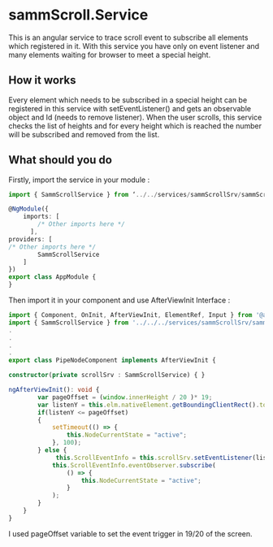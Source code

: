 # sammScroll.Service
This is an angular service to trace scroll event to subscribe all elements which registered in it. With this service you have only on event listener and many elements waiting for browser to meet a special height.

## How it works
Every element which needs to be subscribed in a special height can be registered in this service with setEventListener() and gets an observable object and Id (needs to remove listener). When the user scrolls, this service checks the list of heights and for every height which is reached the number will be subscribed and removed from the list.

## What should you do
Firstly, import the service in your module : 

```typescript
import { SammScrollService } from ‘../../services/sammScrollSrv/sammScroll.service’;

@NgModule({
    imports: [
        /* Other imports here */
      ],
providers: [
/* Other imports here */
        SammScrollService
    ]
})
export class AppModule {
}
```

Then import it in your component and use AfterViewInit Interface :

``` typescript
import { Component, OnInit, AfterViewInit, ElementRef, Input } from '@angular/core';
import { SammScrollService } from '../../../services/sammScrollSrv/sammScroll.service';
.
.
.
.
export class PipeNodeComponent implements AfterViewInit {

constructor(private scrollSrv : SammScrollService) { }

ngAfterViewInit(): void { 
        var pageOffset = (window.innerHeight / 20 )* 19;
        var listenY = this.elm.nativeElement.getBoundingClientRect().top + window.pageYOffset;
        if(listenY <= pageOffset) 
        {
            setTimeout(() => {
                this.NodeCurrentState = "active"; 
            }, 100);
        } else {
             this.ScrollEventInfo = this.scrollSrv.setEventListener(listenY - pageOffset);
            this.ScrollEventInfo.eventObserver.subscribe(
                () => { 
                    this.NodeCurrentState = "active"; 
                }
            );
        }
    }
}
```

I used pageOffset variable to set the event trigger in 19/20 of the screen.
